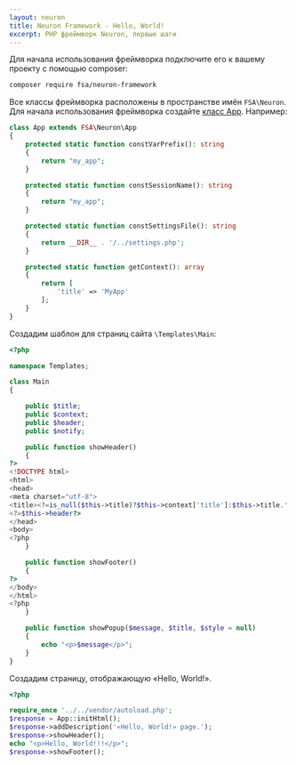 ```yaml
---
layout: neuron
title: Neuron Framework - Hello, World!
excerpt: PHP фреймворк Neuron, первые шаги
---
```


Для начала использования фреймворка подключите его к вашему проекту с помощью composer:

```bash
composer require fsa/neuron-framework
```

Все классы фреймворка расположены в пространстве имён `FSA\Neuron`. Для начала использования фреймворка создайте [класс App](app). Например:

```php
class App extends FSA\Neuron\App
{
    protected static function constVarPrefix(): string
    {
        return "my_app";
    }

    protected static function constSessionName(): string
    {
        return "my_app";
    }

    protected static function constSettingsFile(): string
    {
        return __DIR__ . '/../settings.php';
    }

    protected static function getContext(): array
    {
        return [
            'title' => 'MyApp'
        ];
    }
}
```

Создадим шаблон для страниц сайта `\Templates\Main`:

```php
<?php

namespace Templates;

class Main
{

    public $title;
    public $context;
    public $header;
    public $notify;

    public function showHeader()
    {
?>
<!DOCTYPE html>
<html>
<head>
<meta charset="utf-8">
<title><?=is_null($this->title)?$this->context['title']:$this->title.' :: '.$this->context['title']?></title>
<?=$this->header?>
</head>
<body>
<?php
    }

    public function showFooter()
    {
?>
</body>
</html>
<?php
    }

    public function showPopup($message, $title, $style = null)
    {
        echo "<p>$message</p>";
    }
}
```

Создадим страницу, отображающую «Hello, World!».

```php
<?php

require_once '../../vendor/autoload.php';
$response = App::initHtml();
$response->addDescription('«Hello, World!» page.');
$response->showHeader();
echo "<p>Hello, World!!!</p>";
$response->showFooter();
```
